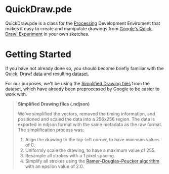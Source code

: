 # QuickDraw.pde
QuickDraw.pde is a class for the [Processing](https://www.procssing.org) Development Enviroment that makes it easy to create and manipulate drawings from [Google's Quick, Draw! Experiment](https://quickdraw.withgoogle.com) in your own sketches.

# Getting Started
If you have not already done so, you should become briefly familiar with the Quick, Draw! [data](https://quickdraw.withgoogle.com/data) and resulting [dataset](https://github.com/googlecreativelab/quickdraw-dataset).

For our purposes, we'll be using the [Simplified Drawing files](https://console.cloud.google.com/storage/browser/quickdraw_dataset/full/simplified) from the dataset, which have already been preprocessed by Google to be easier to work with.

>**Simplified Drawing files (.ndjson)**
>
>We've simplified the vectors, removed the timing information, and positioned and scaled the data into a 256x256 region. The data is exported in ndjson format with the same metadata as the raw format. The simplification process was:
>
>1. Align the drawing to the top-left corner, to have minimum values of 0.
>2. Uniformly scale the drawing, to have a maximum value of 255.
>3. Resample all strokes with a 1 pixel spacing.
>4. Simplify all strokes using the [Ramer–Douglas–Peucker algorithm](https://en.wikipedia.org/wiki/Ramer%E2%80%93Douglas%E2%80%93Peucker_algorithm) with an epsilon value of 2.0.

